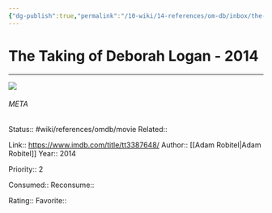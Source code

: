 ```yaml
---
{"dg-publish":true,"permalink":"/10-wiki/14-references/om-db/inbox/the-taking-of-deborah-logan-2014/","title":"The Taking of Deborah Logan","tags":["mediaDB/tv/movie"]}
---
```



# The Taking of Deborah Logan - 2014
---
![](https://m.media-amazon.com/images/M/MV5BZWQ3YmU4ZjYtZGE2Ni00NjhiLTk2NTMtYmVmYmNkNWViYzUxXkEyXkFqcGdeQXVyMTQxNzMzNDI@._V1_SX300.jpg)





###### META
Status:: #wiki/references/omdb/movie
Related:: 

Link:: https://www.imdb.com/title/tt3387648/
Author:: [[Adam Robitel\|Adam Robitel]]
Year:: 2014

Priority:: 2

Consumed:: 
Reconsume:: 

Rating:: 
Favorite:: 
